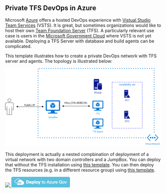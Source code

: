 Private TFS DevOps in Azure
---------------------------

Microsoft [Azure](https://azure.microsoft.com/en-us/) offers a hosted DevOps experience with [Vistual Studio Team Services](https://www.visualstudio.com/team-services/) (VSTS). It is great, but sometimes organizations would like to host their own [Team Foundation Server](https://www.visualstudio.com/tfs/) (TFS). A particularly relevant use case is users in the [Microsoft Government Cloud](https://azure.microsoft.com/en-us/overview/clouds/government/) where VSTS is not yet available. Deploying a TFS Server with database and build agents can be complicated. 

This template illustrates how to create a private DevOps network with TFS server and agents. The topology is illustrated below:

![Private DevOps](./private_devops.png)

This deployment is actually a nested compbination of deployment of a virtual network with two domain controllers and a JumpBox. You can deploy that without the TFS installation using [this template](https://github.com/hansenms/iac/tree/master/core-network). You can then deploy the TFS resources (e.g. in a different resource group) using [this template](https://github.com/hansenms/iac/tree/master/tfs). 


<a href="https://transmogrify.azurewebsites.net/devnet-tfs/azuredeploy.json" target="_blank">
    <img src="http://azuredeploy.net/deploybutton.png"/>
</a>

<a href="https://transmogrify.azurewebsites.net/devnet-tfs/azuredeploy.json?environment=gov" target="_blank">
<img src="https://raw.githubusercontent.com/Azure/azure-quickstart-templates/master/1-CONTRIBUTION-GUIDE/images/deploytoazuregov.png"
</a>
